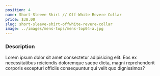 ```yaml
---
position: 4
name: Short-Sleeve Shirt // Off-White Revere Collar
price: $38.00
slug: short-sleeve-shirt-offwhite-revere-collar
image: ../images/mens-tops/mens-top04-a.jpg
---
```


### Description

Lorem ipsum dolor sit amet consectetur adipisicing elit. Eos ex necessitatibus reiciendis doloremque saepe dicta, magni reprehenderit corporis excepturi officiis consequuntur qui velit quo dignissimos?
